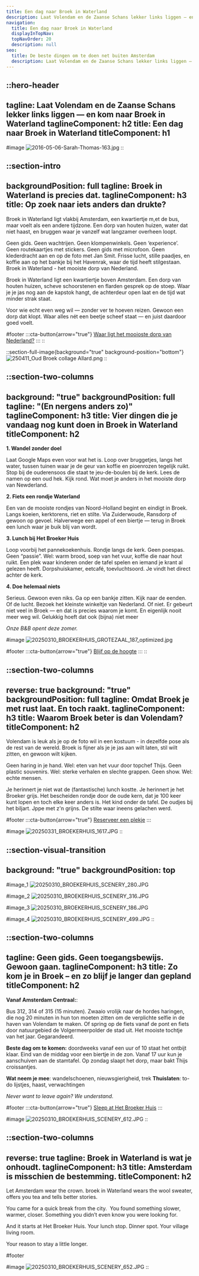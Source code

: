 ```yaml
---
title: Een dag naar Broek in Waterland
description: Laat Volendam en de Zaanse Schans lekker links liggen — en kom naar Broek in Waterland
navigation:
  title: Een dag naar Broek in Waterland
  displayInTopNav: 
  topNavOrder: 20
  description: null
seo:
  title: De beste dingen om te doen net buiten Amsterdam
  description: Laat Volendam en de Zaanse Schans lekker links liggen — en kom naar Broek in Waterland
---
```


::hero-header
---
tagline: Laat Volendam en de Zaanse Schans lekker links liggen — en kom naar Broek in Waterland
taglineComponent: h2
title: Een dag naar Broek in Waterland
titleComponent: h1
---
#image
![2016-05-06-Sarah-Thomas-163.jpg](/Broek%20tourist%20image_5.jpg)
::

::section-intro
---
backgroundPosition: full
tagline: Broek in Waterland is precies dat.
taglineComponent: h3
title: Op zoek naar iets anders dan drukte?
---
Broek in Waterland ligt vlakbij Amsterdam, een kwartiertje m,et de bus, maar voelt als een andere tijdzone. Een dorp van houten huizen, water dat niet haast, en bruggen waar je vanzelf wat langzamer overheen loopt.

Geen gids. Geen wachtrijen. Geen klompenwinkels. Geen ‘experience’. Geen routekaartjes met stickers. Geen gids met microfoon. Geen klederdracht aan en op de foto met Jan Smit. 
Frisse lucht, stille paadjes, en koffie aan op het bankje bij het Havenrak, waar de tijd heeft stilgestaan. Broek in Waterland - het mooiste dorp van Nederland.

Broek in Waterland ligt een kwartiertje boven Amsterdam. Een dorp van houten huizen, scheve schoorstenen en flarden gesprek op de stoep. Waar je je jas nog aan de kapstok hangt, de achterdeur open laat en de tijd wat minder strak staat.

Voor wie echt even weg wil — zonder ver te hoeven reizen. Gewoon een dorp dat klopt. Waar alles nét een beetje scheef staat — en juist daardoor goed voelt.

#footer
  :::cta-button{arrow="true"}
  [Waar ligt het mooioste dorp van Nederland?](https://maps.app.goo.gl/tmLbzzFtMY7yYMLC8)
  :::
::

::section-full-image{background="true" background-position="bottom"}
![250411_Oud Broek collage Allard.png](/Broek%20tourist%20image_4.jpg)
::

::section-two-columns
---
background: "true"
backgroundPosition: full
tagline: "(En nergens anders zo)"
taglineComponent: h3
title: Vier dingen die je vandaag nog kunt doen in Broek in Waterland
titleComponent: h2
---
**1. Wandel zonder doel**  

Laat Google Maps even voor wat het is. Loop over bruggetjes, langs het water, tussen tuinen waar je de geur van koffie en pioenrozen tegelijk ruikt. Stop bij de ouderensoos die staat te jeu-de-boulen bij de kerk. Lees de namen op een oud hek. Kijk rond. Wat moet je anders in het mooiste dorp van Newderland.

**2. Fiets een rondje Waterland**  

Een van de mooiste rondjes van Noord-Holland begint en eindigt in Broek. Langs koeien, kerktorens, riet en stilte. Via Zuiderwoude, Ransdorp of gewoon op gevoel. Halverwege een appel of een biertje — terug in Broek een lunch waar je buik blij van wordt.

**3. Lunch bij Het Broeker Huis**  

Loop voorbij het pannekoekenhuis. Rondje langs de kerk. Geen poespas. Geen “passie”. Wel: warm brood, soep van het vuur, koffie die naar hout ruikt. Een plek waar kinderen onder de tafel spelen en iemand je krant al gelezen heeft.
Dorpshuiskamer, eetcafé, toevluchtsoord. Je vindt het direct achter de kerk.

**4. Doe helemaal niets**  

Serieus. Gewoon even niks. Ga op een bankje zitten. Kijk naar de eenden. Of de lucht. Bezoek het kleinste winkeltje van Nederland. Of niet.
Er gebeurt niet veel in Broek — en dat is precies waarom je komt. En eigenlijk nooit meer weg wil. Gelukkig hoeft dat ook (bijna) niet meer 

*Onze B&B opent deze zomer.*

#image
![20250310\_BROEKERHUIS\_GROTEZAAL\_187\_optimized.jpg](/20250331_BROEKERHUIS_1492.JPG)

#footer
  :::cta-button{arrow="true"}
  [Blijf op de hoogte](https://forms.gle/pnJwaJ7aBbRU3Hs86)
  :::
::

::section-two-columns
---
reverse: true
background: "true"
backgroundPosition: full
tagline: Omdat Broek je met rust laat. En toch raakt.
taglineComponent: h3
title: Waarom Broek beter is dan Volendam?
titleComponent: h2
---
Volendam is leuk als je op de foto wil in een kostuum - in dezelfde pose als de rest van de wereld. Broek is fijner als je je jas aan wilt laten, stil wilt zitten, en gewoon wilt kijken.

Geen haring in je hand. Wel: eten van het vuur door topchef Thijs. Geen plastic souvenirs. Wel: sterke verhalen en slechte grappen. Geen show. Wel: echte mensen.

Je herinnert je niet wat de (fantastische) lunch kostte. Je herinnert je het Broeker grijs. Het bescheiden rondje door de oude kern, dat je 100 keer kunt lopen en toch elke keer anders is. Het kind onder de tafel. De oudjes bij het biljart. Jppe met z'n grijns. De stilte waar ineens gelachen werd.

#footer
  :::cta-button{arrow="true"}
  [Reserveer een plekje](tel:+31204031314)
  :::

#image
![20250331\_BROEKERHUIS\_1617.JPG](/20250310_BROEKERHUIS_SCENERY_653.JPG)
::

::section-visual-transition
---
background: "true"
backgroundPosition: top
---
#image_1
![20250310\_BROEKERHUIS\_SCENERY\_280.JPG](/20250310_BROEKERHUIS_SCENERY_382.JPG)

#image_2
![20250310\_BROEKERHUIS\_SCENERY\_316.JPG](/20250310_BROEKERHUIS_GROTEZAAL_237.JPG)

#image_3
![20250310\_BROEKERHUIS\_SCENERY\_186.JPG](/20250310_BROEKERHUIS_SCENERY_378.JPG)

#image_4
![20250310\_BROEKERHUIS\_SCENERY\_499.JPG](/20250310_BROEKERHUIS_SCENERY_499.JPG)
::

::section-two-columns
---
tagline: Geen gids. Geen toegangsbewijs. Gewoon gaan.
taglineComponent: h3
title: Zo kom je in Broek – en zo blijf je langer dan gepland
titleComponent: h2
---
**Vanaf Amsterdam Centraal:**:

Bus 312, 314 of 315 (15 minuten). Zwaaio vrolijk naar de hordes haringen, die nog 20 minuten in hun ton moeten zitten om de verplichte selfie in de haven van Volendam te maken. Of spring op de fiets vanaf de pont en fiets door natuurgebied de Volgermeerpolder de stad uit. Het mooiste tochtje van het jaar. Gegarandeerd.

**Beste dag om te komen:** doordweeks vanaf een uur of 10 staat het ontbijt klaar. Eind van de middag voor een biertje in de zon. Vanaf 17 uur kun je aanschuiven aan de stamtafel. Op zondag slaapt het dorp, maar bakt Thijs croissantjes.

**Wat neem je mee**: wandelschoenen, nieuwsgierigheid, trek
**Thuislaten**: to-do lijstjes, haast, verwachtingen

*Never want to leave again? We understand.*

#footer
  :::cta-button{arrow="true"}
  [Sleep at Het Broeker Huis](/overnachten)
  :::

#image
![20250310\_BROEKERHUIS\_SCENERY\_612.JPG](/images/20250310_BROEKERHUIS_SCENERY_612.JPG)
::

::section-two-columns
---
reverse: true
tagline: Broek in Waterland is wat je onhoudt.
taglineComponent: h3
title: Amsterdam is misschien de bestemming.
titleComponent: h2
---
Let Amsterdam wear the crown. broek in Waterland wears the wool sweater, offers you tea and tells better stories.

You came for a quick break from the city.  You found something slower, warmer, closer. Something you didn’t even know you were looking for.

And it starts at Het Broeker Huis. Your lunch stop. Dinner spot. Your village living room.  

Your reason to stay a little longer.

#footer

#image
![20250310\_BROEKERHUIS\_SCENERY\_652.JPG](/images/20250310_BROEKERHUIS_SCENERY_652.JPG)
::
